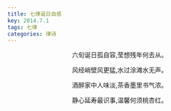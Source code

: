 ```yaml
---
title: 七律诞日自感
key: 2014.7.1
tags: 七律
categories: 律诗
---
```


<p align="center">六旬诞日孤自容,莹想残年何去从。
</p>
<p align="center">风经峭壁风更猛,水过涂滩水无声。
</p>
<p align="center">酒醉家中人味淡,茶香墨里书气浓。
</p>
<p align="center">静心延寿最识事,温馨何须桃杏红。
</p>

